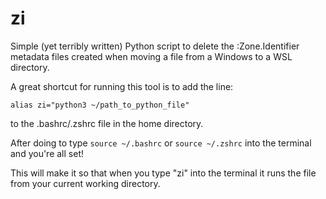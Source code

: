 # zi

Simple (yet terribly written) Python script to delete the :Zone.Identifier metadata files created when moving a file from a Windows to a WSL directory.

A great shortcut for running this tool is to add the line:

```alias zi="python3 ~/path_to_python_file"```

to the .bashrc/.zshrc file in the home directory.

After doing to type ```source ~/.bashrc``` or ```source ~/.zshrc``` into the terminal and you're all set!

This will make it so that when you type "zi" into the terminal it runs the file from your current working directory.
